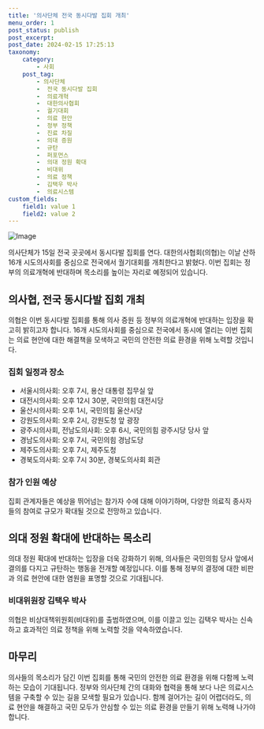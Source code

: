 ```yaml
---
title: '의사단체 전국 동시다발 집회 개최'
menu_order: 1
post_status: publish
post_excerpt: 
post_date: 2024-02-15 17:25:13
taxonomy:
    category:
        - 사회
    post_tag:
        - 의사단체
        -  전국 동시다발 집회
        -  의료개혁
        -  대한의사협회
        -  궐기대회
        -  의료 현안
        -  정부 정책
        -  진료 차질
        -  의대 증원
        -  규탄
        -  퍼포먼스
        -  의대 정원 확대
        -  비대위
        -  의료 정책
        -  김택우 박사
        -  의료시스템
custom_fields:
    field1: value 1
    field2: value 2
---
```


![Image](https://imgnews.pstatic.net/image/215/2024/02/15/A202402150011_1_20240215054301338.jpg?type=w647)

의사단체가 15일 전국 곳곳에서 동시다발 집회를 연다. 대한의사협회(의협)는 이날 산하 16개 시도의사회를 중심으로 전국에서 궐기대회를 개최한다고 밝혔다. 이번 집회는 정부의 의료개혁에 반대하며 목소리를 높이는 자리로 예정되어 있습니다.
## 의사협, 전국 동시다발 집회 개최
의협은 이번 동시다발 집회를 통해 의사 증원 등 정부의 의료개혁에 반대하는 입장을 확고히 밝히고자 합니다. 16개 시도의사회를 중심으로 전국에서 동시에 열리는 이번 집회는 의료 현안에 대한 해결책을 모색하고 국민의 안전한 의료 환경을 위해 노력할 것입니다.
### 집회 일정과 장소
- 서울시의사회: 오후 7시, 용산 대통령 집무실 앞
- 대전시의사회: 오후 12시 30분, 국민의힘 대전시당
- 울산시의사회: 오후 1시, 국민의힘 울산시당
- 강원도의사회: 오후 2시, 강원도청 앞 광장
- 광주시의사회, 전남도의사회: 오후 6시, 국민의힘 광주시당 당사 앞
- 경남도의사회: 오후 7시, 국민의힘 경남도당
- 제주도의사회: 오후 7시, 제주도청
- 경북도의사회: 오후 7시 30분, 경북도의사회 회관
### 참가 인원 예상
집회 관계자들은 예상을 뛰어넘는 참가자 수에 대해 이야기하며, 다양한 의료직 종사자들의 참여로 규모가 확대될 것으로 전망하고 있습니다.
## 의대 정원 확대에 반대하는 목소리
의대 정원 확대에 반대하는 입장을 더욱 강화하기 위해, 의사들은 국민의힘 당사 앞에서 결의를 다지고 규탄하는 행동을 전개할 예정입니다. 이를 통해 정부의 결정에 대한 비판과 의료 현안에 대한 염원을 표명할 것으로 기대됩니다.
### 비대위원장 김택우 박사
의협은 비상대책위원회(비대위)를 출범하였으며, 이를 이끌고 있는 김택우 박사는 신속하고 효과적인 의료 정책을 위해 노력할 것을 약속하였습니다.
## 마무리
의사들의 목소리가 담긴 이번 집회를 통해 국민의 안전한 의료 환경을 위해 다함께 노력하는 모습이 기대됩니다. 정부와 의사단체 간의 대화와 협력을 통해 보다 나은 의료시스템을 구축할 수 있는 길을 모색할 필요가 있습니다. 함께 걸어가는 길이 어렵더라도, 의료 현안을 해결하고 국민 모두가 안심할 수 있는 의료 환경을 만들기 위해 노력해 나가야 합니다.

